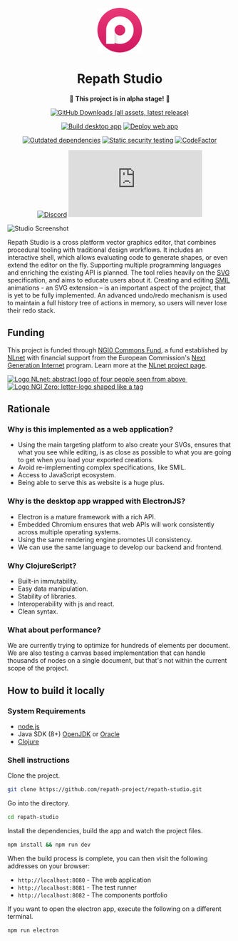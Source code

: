 <div align="center">

<img
  src="https://raw.githubusercontent.com/repath-project/repath-studio/refs/heads/main/resources/public/img/icon.png"
  alt="drawing"
  width="100"/>

# Repath Studio

 :construction: **This project is in alpha stage!** :construction:

[![GitHub Downloads (all assets, latest release)](https://img.shields.io/github/downloads/repath-project/repath-studio/latest/total?style=for-the-badge)](https://github.com/repath-project/repath-studio/releases/latest/)

[![Build desktop app](https://github.com/repath-project/repath-studio/actions/workflows/desktop-app.yml/badge.svg)](https://github.com/repath-project/repath-studio/actions/workflows/desktop-app.yml)
[![Deploy web app](https://github.com/repath-project/repath-studio/actions/workflows/web-app.yml/badge.svg)](https://github.com/repath-project/repath-studio/actions/workflows/web-app.yml)

[![Outdated dependencies](https://github.com/repath-project/repath-studio/actions/workflows/dependencies.yml/badge.svg)](https://github.com/repath-project/repath-studio/actions/workflows/dependencies.yml)
[![Static security testing](https://github.com/repath-project/repath-studio/actions/workflows/clj-holmes.yml/badge.svg)](https://github.com/repath-project/repath-studio/actions/workflows/clj-holmes.yml)
[![CodeFactor](https://codescene.io/projects/72168/status-badges/average-code-health)](https://codescene.io/projects/72168)

[![Discord](https://img.shields.io/discord/890005586958237716?label=Discord&logo=discord&logoColor=aaa)](https://discord.gg/yzjY6W6ame)
[![Matrix](https://img.shields.io/matrix/repath.studio%3Amatrix.org?label=Matrix&logo=matrix&logoColor=aaa)](https://matrix.to/#/#repath.studio:matrix.org)

</div>

![Studio Screenshot](https://repath.studio/assets/images/studio.png)

Repath Studio is a cross platform vector graphics editor, that combines
procedural tooling with traditional design workflows. It includes an interactive
shell, which allows evaluating code to generate shapes, or even extend the
editor on the fly. Supporting multiple programming languages and enriching the
existing API is planned. The tool relies heavily on the
[SVG](https://developer.mozilla.org/en-US/docs/Web/SVG) specification,
and aims to educate users about it. Creating and editing
[SMIL](https://developer.mozilla.org/en-US/docs/Web/SVG/SVG_animation_with_SMIL)
animations - an SVG extension – is an important aspect of the project, that is
yet to be fully implemented. An advanced undo/redo mechanism is used to maintain
a full history tree of actions in memory, so users will never lose their redo
stack.

## Funding

This project is funded through
[NGI0 Commons Fund](https://nlnet.nl/commonsfund), a fund established by
[NLnet](https://nlnet.nl) with financial support from the European Commission's
[Next Generation Internet](https://ngi.eu) program. Learn more at the
[NLnet project page](https://nlnet.nl/project/RepathStudio).

<section data-markdown>
    <div>
        <a href="https://nlnet.nl">
            <img
             src="https://nlnet.nl/logo/banner.svg"
             alt="Logo NLnet: abstract logo of four people seen from above"
             width="200px">
        </a>
        &nbsp;&nbsp;
        <a href="https://nlnet.nl/core">
            <img
             src="https://nlnet.nl/image/logos/NGI0Core_tag.svg"
             alt="Logo NGI Zero: letter-logo shaped like a tag"
             width="250px">
        </a>
    </div>
</section>

<!-- sponsors --><!-- sponsors -->

## Rationale

### Why is this implemented as a web application?

- Using the main targeting platform to also create your SVGs, ensures that what
  you see while editing, is as close as possible to what you are going to get
  when you load your exported creations.
- Avoid re-implementing complex specifications, like SMIL.
- Access to JavaScript ecosystem.
- Being able to serve this as website is a huge plus.

### Why is the desktop app wrapped with ElectronJS?

- Electron is a mature framework with a rich API.
- Embedded Chromium ensures that web APIs will work consistently across multiple
  operating systems.
- Using the same rendering engine promotes UI consistency.
- We can use the same language to develop our backend and frontend.

### Why ClojureScript?

- Built-in immutability.
- Easy data manipulation.
- Stability of libraries.
- Interoperability with js and react.
- Clean syntax.

### What about performance?

We are currently trying to optimize for hundreds of elements per document. We
are also testing a canvas based implementation that can handle thousands of
nodes on a single document, but that's not within the current scope of the
project.

## How to build it locally

### System Requirements

- [node.js](https://nodejs.org/)
- Java SDK (8+) [OpenJDK](https://openjdk.org/) or
  [Oracle](https://www.oracle.com/java/technologies/downloads/)
- [Clojure](https://clojure.org/guides/install_clojure)

### Shell instructions

Clone the project.

```bash
git clone https://github.com/repath-project/repath-studio.git
```

Go into the directory.

```bash
cd repath-studio
```

Install the dependencies, build the app and watch the project files.

```bash
npm install && npm run dev
```

When the build process is complete, you can then visit the following addresses
on your browser:

- `http://localhost:8080` - The web application
- `http://localhost:8081` - The test runner
- `http://localhost:8082` - The components portfolio

If you want to open the electron app, execute the following on a different
terminal.

```bash
npm run electron
```
